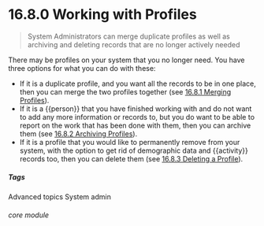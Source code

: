 # 16.8.0 Working with Profiles

> System Administrators can merge duplicate profiles as well as archiving and deleting records that are no longer actively needed

There may be profiles on your system that you no longer need. You have three options for what you can do with these:

- If it is a duplicate profile, and you want all the records to be in one place, then you can merge the two profiles together (see [16.8.1 Merging Profiles](/help/index/p/16.8.1)).
- If it is a {{person}} that you have finished working with and do not want to add any more information or records to, but you do want to be able to report on the work that has been done with them, then you can archive them (see [16.8.2 Archiving Profiles](/help/index/p/16.8.1)).
- If it is a profile that you would like to permanently remove from your system, with the option to get rid of demographic data and {{activity}} records too, then you can delete them (see [16.8.3 Deleting a Profile](/help/index/p/16.8.3)).


##### Tags
Advanced topics
System admin

###### core module
